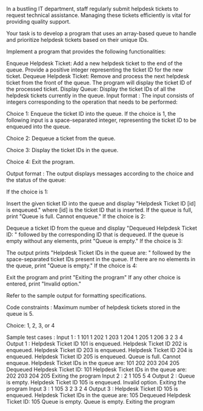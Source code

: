 In a bustling IT department, staff regularly submit helpdesk tickets to request technical assistance. Managing these tickets efficiently is vital for providing quality support.



Your task is to develop a program that uses an array-based queue to handle and prioritize helpdesk tickets based on their unique IDs.



Implement a program that provides the following functionalities:

Enqueue Helpdesk Ticket: Add a new helpdesk ticket to the end of the queue. Provide a positive integer representing the ticket ID for the new ticket.
Dequeue Helpdesk Ticket: Remove and process the next helpdesk ticket from the front of the queue. The program will display the ticket ID of the processed ticket.
Display Queue: Display the ticket IDs of all the helpdesk tickets currently in the queue.
Input format :
The input consists of integers corresponding to the operation that needs to be performed:

Choice 1: Enqueue the ticket ID into the queue. If the choice is 1, the following input is a space-separated integer, representing the ticket ID to be enqueued into the queue.

Choice 2: Dequeue a ticket from the queue.

Choice 3: Display the ticket IDs in the queue.

Choice 4: Exit the program.

Output format :
The output displays messages according to the choice and the status of the queue:



If the choice is 1:

Insert the given ticket ID into the queue and display "Helpdesk Ticket ID [id] is enqueued." where [id] is the ticket ID that is inserted.
If the queue is full, print "Queue is full. Cannot enqueue."
If the choice is 2:

Dequeue a ticket ID from the queue and display "Dequeued Helpdesk Ticket ID: " followed by the corresponding ID that is dequeued.
If the queue is empty without any elements, print "Queue is empty."
If the choice is 3:

The output prints "Helpdesk Ticket IDs in the queue are: " followed by the space-separated ticket IDs present in the queue.
If there are no elements in the queue, print "Queue is empty."
If the choice is 4:

Exit the program and print "Exiting the program"
If any other choice is entered, print "Invalid option."



Refer to the sample output for formatting specifications.

Code constraints :
Maximum number of helpdesk tickets stored in the queue is 5.

Choice: 1, 2, 3, or 4

Sample test cases :
Input 1 :
1 101
1 202
1 203
1 204
1 205
1 206
3
2
3
4
Output 1 :
Helpdesk Ticket ID 101 is enqueued.
Helpdesk Ticket ID 202 is enqueued.
Helpdesk Ticket ID 203 is enqueued.
Helpdesk Ticket ID 204 is enqueued.
Helpdesk Ticket ID 205 is enqueued.
Queue is full. Cannot enqueue.
Helpdesk Ticket IDs in the queue are: 101 202 203 204 205
Dequeued Helpdesk Ticket ID: 101
Helpdesk Ticket IDs in the queue are: 202 203 204 205
Exiting the program
Input 2 :
2
1 105
5
4
Output 2 :
Queue is empty.
Helpdesk Ticket ID 105 is enqueued.
Invalid option.
Exiting the program
Input 3 :
1 105
3
2
3
2
4
Output 3 :
Helpdesk Ticket ID 105 is enqueued.
Helpdesk Ticket IDs in the queue are: 105
Dequeued Helpdesk Ticket ID: 105
Queue is empty.
Queue is empty.
Exiting the program
